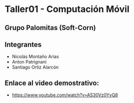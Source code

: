 # Taller01 - Computación Móvil
## Grupo Palomitas (Soft-Corn)

## Integrantes
- Nicolás Montaño Arias
- Anton Patrignani
- Santiago Ortiz Alarcón

## Enlace al video demostrativo:
- https://www.youtube.com/watch?v=AS30Vz0YvQ8
